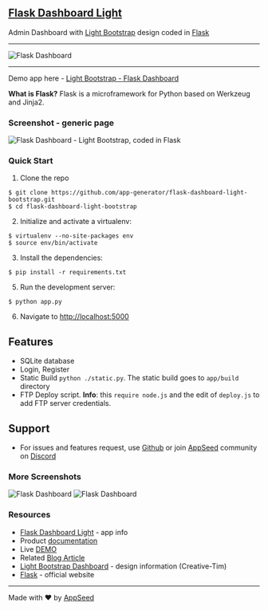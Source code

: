 ﻿## [Flask Dashboard Light](https://flask-dashboard-light-bootstrap.appseed.us/)

Admin Dashboard with [Light Bootstrap](https://www.creative-tim.com/product/light-bootstrap-dashboard) design coded in [Flask](http://flask.pocoo.org/)

<hr>

![Flask Dashboard](https://github.com/app-generator/flask-dashboard-light-bootstrap/blob/master/screenshots/light-dashboard-flask-dashboard-intro.gif)

<hr>

Demo app here - [Light Bootstrap - Flask Dashboard](https://flask-dashboard-light-bootstrap.appseed.us)

**What is Flask?** Flask is a microframework for Python based on Werkzeug and Jinja2.

### Screenshot - generic page

![Flask Dashboard - Light Bootstrap, coded in  Flask](https://github.com/app-generator/flask-dashboard-light-bootstrap/blob/master/screenshots/light-dashboard-flask-dashboard-main.jpg)


### Quick Start

1. Clone the repo
  ```
  $ git clone https://github.com/app-generator/flask-dashboard-light-bootstrap.git
  $ cd flask-dashboard-light-bootstrap
  ```

2. Initialize and activate a virtualenv:
  ```
  $ virtualenv --no-site-packages env
  $ source env/bin/activate
  ```

3. Install the dependencies:
  ```
  $ pip install -r requirements.txt
  ```

5. Run the development server:
  ```
  $ python app.py
  ```

6. Navigate to [http://localhost:5000](http://localhost:5000)

Features
------

- SQLite database
- Login, Register
- Static Build `python ./static.py`. The static build goes to `app/build` directory 
- FTP Deploy script. **Info**: this `require node.js` and the edit of `deploy.js` to add FTP server credentials. 

## Support
- For issues and features request, use [Github](https://github.com/app-generator/flask-dashboard-light-bootstrap/issues/new) or join [AppSeed](https://appseed.us?ref=light-dashboard-flask) community on [Discord](https://discord.gg/fZC6hup)   


### More Screenshots

![Flask Dashboard](https://github.com/app-generator/flask-dashboard-light-bootstrap/blob/master/screenshots/light-dashboard-flask-dashboard-notif.jpg)
![Flask Dashboard](https://github.com/app-generator/flask-dashboard-light-bootstrap/blob/master/screenshots/light-dashboard-flask-dashboard-typo.jpg)

### Resources

 - [Flask Dashboard Light](https://appseed.us/admin-dashboards/flask-dashboard-light-bootstrap) - app info
 - Product [documentation](https://docs.appseed.us/admin-dashboards/flask-dashboard-light-bootstrap/)
 - Live [DEMO](https://flask-dashboard-light-bootstrap.appseed.us/)
 - Related [Blog Article](https://blog.appseed.us/flask-dashboard-light-learn-flask-by-coding-dashboards/)
 - [Light Bootstrap Dashboard](https://www.creative-tim.com/product/light-bootstrap-dashboard) - design information (Creative-Tim)
 - [Flask](http://flask.pocoo.org/) - official website
 
---
Made with ♥ by [AppSeed](https://appseed.us?ref=github)

